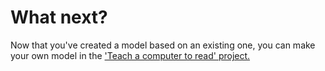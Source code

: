 # What next?

Now that you've created a model based on an existing one, you can make your own model in the ['Teach a computer to read' project.](#)
